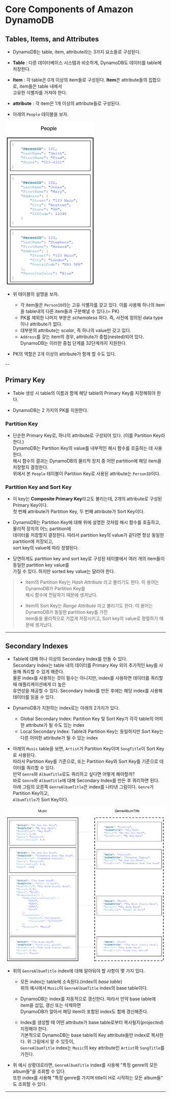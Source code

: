 # Core Components of Amazon DynamoDB

## Tables, Items, and Attributes

- DynamoDB는 table, item, attribute라는 3가지 요소들로 구성된다.

- **Table** : 다른 데이터베이스 시스템과 비슷하게, DynamoDB도 데이터를 table에 저장한다.
- **Item** : 각 table은 0개 이상의 item들로 구성된다. **Item**은 attribute들의 집합으로, item들은 table 내에서  
  고유한 식별자를 가져야 한다.
- **attribute** : 각 item은 1개 이상의 attribute들로 구성된다.

- 아래의 `People` 테이블을 보자.

![picture 2](../../../images/DYNAMODB_PEOPLE.png)

- 위 테이블의 설명을 보자.

  - 각 item들은 `PersonID`라는 고유 식별자를 갖고 있다. 이를 사용해 하나의 item을 table내의 다른 item들과 구분해낼 수 있다.(= PK)
  - PK를 제외한 나머지 부분은 _schemaless_ 하다. 즉, 사전에 정의된 data type이나 attribute가 없다.
  - 대부분의 attribute는 _scalar_, 즉 하나의 value만 갖고 있다.
  - `Address`를 갖는 item의 경우, attribute가 중첩(nested)되어 있다.  
    DynamoDB는 이러한 중첩 단계를 32단계까지 지원한다.

- PK의 역할은 2개 이상의 attribute가 함께 할 수도 있다.

--

## Primary Key

- Table 생성 시 table의 이름과 함께 해당 table의 Primary Key를 지정해줘야 한다.

- DynamoDB는 2 가지의 PK를 지원한다.

### Partition Key

- 단순한 Primary Key로, 하나의 attribute로 구성되어 있다. (이를 Partition Key라 한다.)  
  DynamoDB는 Partition Key의 value를 내부적인 해시 함수를 호출하는 데 사용한다.  
  해시 함수의 결과는 DynamoDB의 물리적 장치 중 어떤 partition에 해당 item을 저장할지 결정한다.  
  위에서 본 `People` 테이블이 Partition Key로 사용된 attribute는 `PersonID`이다.

### Partition Key and Sort Key

- 이 key는 **Composite Primary Key**라고도 불리는데, 2개의 attribute로 구성된 Primary Key이다.  
  첫 번째 attribute가 Partition Key, 두 번째 attribute가 Sort Key이다.

- DynamoDB는 Partition Key에 대해 위에 설명한 것처럼 해시 함수를 호출하고, 물리적 장치의 어느 partition에  
  데이터를 저장할지 결정한다. 따라서 partition key의 value가 같다면 항상 동일한 partition에 저장되고,  
  sort key의 value에 따라 정렬된다.

- 당연하게도 partition key and sort key로 구성된 테이블에서 여러 개의 item들이 동일한 partition key value를  
  가질 수 있다. 하지만 sorted key value는 달라야 한다.

> - Item의 Partition Key는 _Hash Attribute_ 라고 불리기도 한다. 이 용어는 DynamoDB가 Partition Key를  
>   해시 함수에 전달하기 때문에 생겨났다.
>
> - Item의 Sort Key는 _Range Attribute_ 라고 불리기도 한다. 이 용어는 DynamoDB가 동일한 partition key를 가진  
>   item들을 물리적으로 가깝게 저장시키고, Sort key의 value로 정렬하기 때문에 생겨났다.

---

## Secondary Indexes

- Table에 대해 하나 이상의 Secondary Index를 만들 수 있다.  
  Secondary Index는 table 내의 데이터를 Primary Key 외의 추가적인 key를 사용해 쿼리할 수 있게 해준다.  
  물론 index를 사용하는 것이 필수는 아니지만, index를 사용하면 데이터를 쿼리할 때 애플리케이션에게 더 높은  
  유연성을 제공할 수 있다. Secondary Index를 만든 후에는 해당 index를 사용해 데이터를 읽을 수 있다.

- DynamoDB가 지원하는 index로는 아래의 2가지가 있다.

  - Global Secondary Index: Partition Key 및 Sort Key가 각각 table의 어떠한 attribute가 될 수도 있는 index
  - Local Secondary Index: Table과 Partition Key는 동일하지만 Sort Key는 다른 어떠한 attribute가 될 수 있는 index

- 아래의 `Music` table을 보면, `Artist`가 Partition Key이며 `SongTitle`이 Sort Key로 사용된다.  
  따라서 Partition Key를 기준으로, 또는 Partition Key와 Sort Key를 기준으로 데이터를 쿼리할 수 있다.  
  만약 `Genre`와 `AlbumTitle`로도 쿼리하고 싶다면 어떻게 해야할까?  
  바로 `Genre`와 `AlbumTitle`에 대해 Secondary Index를 만든 후 쿼리하면 된다.  
  아래 그림의 오른쪽 `GenreAlbumTitle`은 index를 나타낸 그림이다. `Genre`가 Partition Key이고,  
  `AlbumTitle`가 Sort Key이다.

![picture 3](../../../images/DYNAMODB_SECONDARY_INDEX.png)

- 위의 `GenreAlbumTitle` index에 대해 알아둬야 할 사항이 몇 가지 있다.

  - 모든 index는 table에 소속된다.(index의 _base table_)  
    위의 예시에서 `Music`이 `GenreAlbumTitle` index의 base table이다.

  - DynamoDB는 index를 자동적으로 갱신한다. 따라서 만약 base table에 item을 삽입, 갱신 또는 삭제하면  
    DynamoDB가 알아서 해당 item이 포함된 index도 함께 갱신해준다.

  - Index를 생성할 때 어떤 attribute가 base table로부터 복사될지(_projected_) 지정해야 한다.  
    기본적으로 DynamoDB는 base table의 Key attribute들만 index로 복사한다. 위 그림에서 알 수 있듯이,  
    `GenreAlbumTitle` index는 `Music`의 key attribute인 `Artist`와 `SongTitle`를 가진다.

- 위 예시 상황대로라면, `GenreAlbumTitle` index를 사용해 "특정 genre의 모든 album들"을 조회할 수 있다.  
  또한 index를 사용해 "특정 genre를 가지며 title이 H로 시작하는 모든 album들" 도 조회할 수 있다.

---
